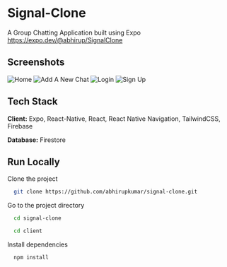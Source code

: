 # Signal-Clone

A Group Chatting Application built using Expo
https://expo.dev/@abhirup/SignalClone

## Screenshots

![Home](/screenshots/home.jpg?raw=true)
![Add A New Chat](/screenshots/addchat.jpg?raw=true)
![Login](/screenshots/login.jpg?raw=true)
![Sign Up](/screenshots/signup.jpg?raw=true)

## Tech Stack

**Client:** Expo, React-Native, React, React Native Navigation, TailwindCSS, Firebase

**Database:** Firestore

## Run Locally

Clone the project

```bash
  git clone https://github.com/abhirupkumar/signal-clone.git
```

Go to the project directory

```bash
  cd signal-clone
```

```bash
  cd client
```

Install dependencies

```bash
  npm install
```
